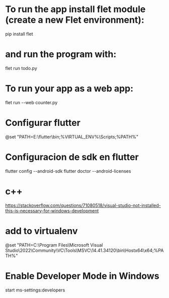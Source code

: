 # To run the app install flet module (create a new Flet environment):
pip install flet
# and run the program with:
flet run todo.py
# To run your app as a web app:
flet run --web counter.py

# Configurar flutter
@set "PATH=E:\flutter\bin;%VIRTUAL_ENV%\Scripts;%PATH%"
# Configuracion de sdk en flutter
flutter config --android-sdk <path-to-your-android-sdk-path>
flutter doctor --android-licenses
# c++
https://stackoverflow.com/questions/71080518/visual-studio-not-installed-this-is-necessary-for-windows-development
# add to virtualenv
@set "PATH=C:\Program Files\Microsoft Visual Studio\2022\Community\VC\Tools\MSVC\14.41.34120\bin\Hostx64\x64;%PATH%"
# Enable Developer Mode in Windows
start ms-settings:developers
